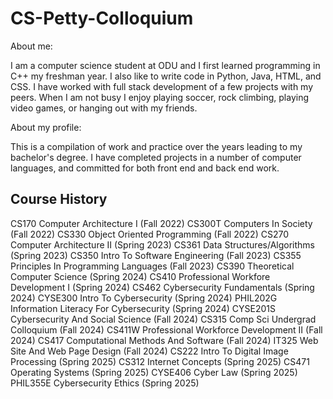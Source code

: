 # CS-Petty-Colloquium

About me:

I am a computer science student at ODU and I first learned programming in C++ my freshman year.
I also like to write code in Python, Java, HTML, and CSS. I have worked with full stack 
development of a few projects with my peers. When I am not busy I enjoy playing soccer, rock climbing,
playing video games, or hanging out with my friends.

About my profile:

This is a compilation of work and practice over the years leading to my bachelor's degree.
I have completed projects in a number of computer languages, and committed for both front end
and back end work.

## Course History

CS170 Computer Architecture I (Fall 2022)
CS300T Computers In Society (Fall 2022)
CS330 Object Oriented Programming (Fall 2022)
CS270 Computer Architecture II (Spring 2023)
CS361 Data Structures/Algorithms (Spring 2023)
CS350 Intro To Software Engineering (Fall 2023)
CS355 Principles In Programming Languages (Fall 2023)
CS390 Theoretical Computer Science (Spring 2024)
CS410 Professional Workfore Development I (Spring 2024)
CS462 Cybersecurity Fundamentals (Spring 2024)
CYSE300 Intro To Cybersecurity (Spring 2024)
PHIL202G Information Literacy For Cybersecurity (Spring 2024)
CYSE201S Cybersecurity And Social Science (Fall 2024)
CS315 Comp Sci Undergrad Colloquium (Fall 2024)
CS411W Professional Workforce Development II (Fall 2024)
CS417 Computational Methods And Software (Fall 2024)
IT325 Web Site And Web Page Design (Fall 2024)
CS222 Intro To Digital Image Processing (Spring 2025)
CS312 Internet Concepts (Spring 2025)
CS471 Operating Systems (Spring 2025)
CYSE406 Cyber Law (Spring 2025)
PHIL355E Cybersecurity Ethics (Spring 2025)
